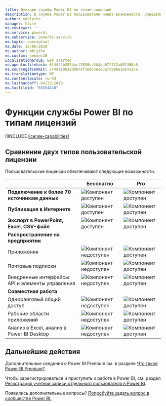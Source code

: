 ```yaml
---
title: Функции службы Power BI по типам лицензий
description: В службе Power BI пользователи имеют возможности, определенные на основе двух следующих типов лицензий — пользовательская (бесплатная и профессиональная) и лицензия на основе зарезервированной мощности.
author: mgblythe
manager: kfile
ms.reviewer: ''
ms.service: powerbi
ms.subservice: powerbi-service
ms.topic: conceptual
ms.date: 12/06/2018
ms.author: mblythe
ms.custom: seodec18
LocalizationGroup: Get started
ms.openlocfilehash: 6f44f4b382dacf3850cc5b3aa67f712a607468a6
ms.sourcegitcommit: 244d110b28d4978f360cbece3a7c896e1a645258
ms.translationtype: MT
ms.contentlocale: ru-RU
ms.lasthandoff: 04/23/2019
ms.locfileid: "65554440"
---
```

# <a name="power-bi-service-features-by-license-type"></a>Функции службы Power BI по типам лицензий

[!INCLUDE [license-capabilities](includes/license-capabilities.md)]

## <a name="per-user-license-type-comparison"></a>Сравнение двух типов пользовательской лицензии

Пользовательские лицензии обеспечивают следующие возможности.

|  | Бесплатно | Pro |
| --- | --- | --- |
| **Подключение к более 70 источникам данных** |![Компонент доступен](media/features-license-type/available.png) |![Компонент доступен](media/features-license-type/available.png) |
| **Публикация в Интернете** |![Компонент доступен](media/features-license-type/available.png) |![Компонент доступен](media/features-license-type/available.png) |
| **Экспорт в PowerPoint, Excel, CSV-файл** |![Компонент доступен](media/features-license-type/available.png) |![Компонент доступен](media/features-license-type/available.png) |
| **Распространение на предприятии** | | |
| Приложения |![Компонент недоступен](media/features-license-type/not-available.png) |![Компонент доступен](media/features-license-type/available.png) |
| Почтовые подписки |![Компонент недоступен](media/features-license-type/not-available.png) |![Компонент доступен](media/features-license-type/available.png) |
| Внедренные интерфейсы API и элементы управления |![Компонент недоступен](media/features-license-type/not-available.png) |![Компонент доступен](media/features-license-type/available.png) |
| **Совместная работа** | | |
| Одноранговый общий доступ |![Компонент недоступен](media/features-license-type/not-available.png) |![Компонент доступен](media/features-license-type/available.png) |
| Рабочие области приложений |![Компонент недоступен](media/features-license-type/not-available.png) |![Компонент доступен](media/features-license-type/available.png) |
| Анализ в Excel, анализ в Power BI Desktop |![Компонент недоступен](media/features-license-type/not-available.png) |![Компонент доступен](media/features-license-type/available.png) |

## <a name="next-steps"></a>Дальнейшие действия

Дополнительные сведения о Power BI Premium см. в разделе [Что такое Power BI Premium?](service-premium-what-is.md).

Чтобы зарегистрироваться и приступить к работе в Power BI, см. раздел [Регистрация учетной записи отдельного пользователя в Power BI](service-self-service-signup-for-power-bi.md).

Появились дополнительные вопросы? [Попробуйте задать вопрос в сообществе Power BI.](https://community.powerbi.com/)